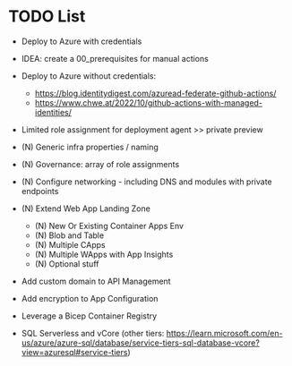 # TODO List
* Deploy to Azure with credentials
*   IDEA: create a 00_prerequisites for manual actions



* Deploy to Azure without credentials:
  * https://blog.identitydigest.com/azuread-federate-github-actions/
  * https://www.chwe.at/2022/10/github-actions-with-managed-identities/
* Limited role assignment for deployment agent >> private preview
* (N) Generic infra properties / naming
* (N) Governance: array of role assignments
* (N) Configure networking - including DNS and modules with private endpoints
* (N) Extend Web App Landing Zone
  * (N) New Or Existing Container Apps Env
  * (N) Blob and Table
  * (N) Multiple CApps
  * (N) Multiple WApps with App Insights
  * (N) Optional stuff
* Add custom domain to API Management
* Add encryption to App Configuration
* Leverage a Bicep Container Registry
* SQL Serverless and vCore (other tiers: https://learn.microsoft.com/en-us/azure/azure-sql/database/service-tiers-sql-database-vcore?view=azuresql#service-tiers)